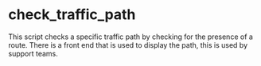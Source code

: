 # check_traffic_path
This script checks a specific traffic path by checking for the presence of a route.
There is a front end that is used to display the path, this is used by support teams.
